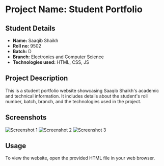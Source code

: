 # Project Name: Student Portfolio

## Student Details
- **Name:** Saaqib Shaikh
- **Roll no:** 9502
- **Batch:** D
- **Branch:** Electronics and Computer Science
- **Technologies used:** HTML, CSS, JS

## Project Description
This is a student portfolio website showcasing Saaqib Shaikh's academic and technical information. It includes details about the student's roll number, batch, branch, and the technologies used in the project.

## Screenshots
![Screenshot 1](https://github.com/SaaqibShaikh/9502_Saaqib/assets/113772083/84ada707-3d89-4eb9-97ff-aa9224de6150)
![Screenshot 2](https://github.com/SaaqibShaikh/9502_Saaqib/assets/113772083/4a4a88c1-4976-4a25-8906-36ac0a9ccc0d)
![Screenshot 3](https://github.com/SaaqibShaikh/9502_Saaqib/assets/113772083/f90a9362-80b2-4f13-9bb5-4845829e325f)

## Usage
To view the website, open the provided HTML file in your web browser.
